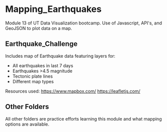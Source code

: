 # Mapping_Earthquakes
Module 13 of UT Data Visualization bootcamp. Use of Javascript, API's, and GeoJSON to plot data on a map.

## Earthquake_Challenge
Includes map of Earthquake data featuring layers for:
- All earthquakes in last 7 days
- Earthquakes >4.5 magnitude
- Tectonic plate lines
- Different map types

Resources used:
https://www.mapbox.com/
https://leafletjs.com/

## Other Folders
All other folders are practice efforts learning this module and what mapping options are available.
